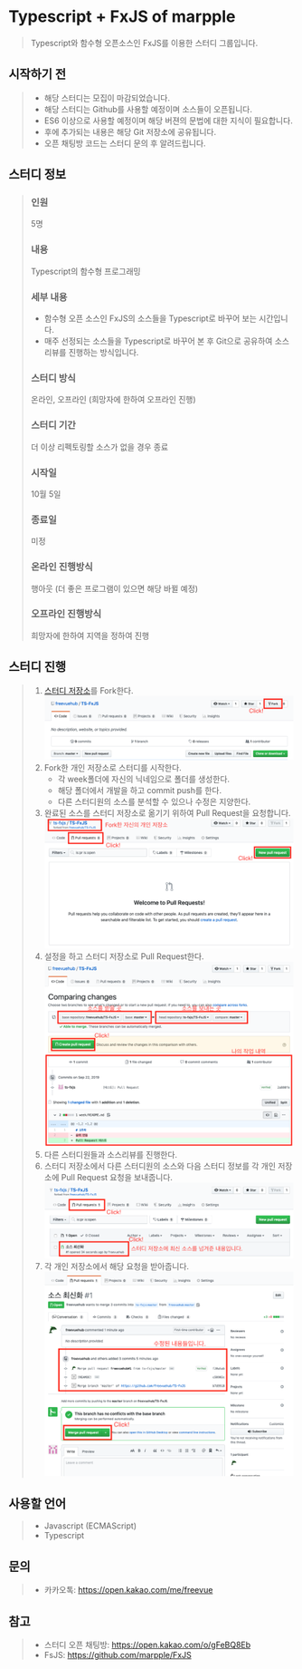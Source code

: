 # Typescript + FxJS of marpple

> Typescript와 함수형 오픈소스인 FxJS를 이용한 스터디 그룹입니다.

## 시작하기 전
> * 해당 스터디는 모집이 마감되었습니다.
> * 해당 스터디는 Github를 사용할 예정이며 소스들이 오픈됩니다.
> * ES6 이상으로 사용할 예정이며 해당 버젼의 문법에 대한 지식이 필요합니다.
> * 후에 추가되는 내용은 해당 Git 저장소에 공유됩니다.
> * 오픈 채팅방 코드는 스터디 문의 후 알려드립니다.

## 스터디 정보
> ### 인원
> 5명
> ### 내용
> Typescript의 함수형 프로그래밍
> ### 세부 내용
> * 함수형 오픈 소스인 FxJS의 소스들을 Typescript로 바꾸어 보는 시간입니다.
> * 매주 선정되는 소스들을 Typescript로 바꾸어 본 후 Git으로 공유하여 소스리뷰를 진행하는 방식입니다.
> ### 스터디 방식
> 온라인, 오프라인 (희망자에 한하여 오프라인 진행)
> ### 스터디 기간
> 더 이상 리펙토링할 소스가 없을 경우 종료
> ### 시작일
> 10월 5일
> ### 종료일
> 미정
> ### 온라인 진행방식
> 행아웃 (더 좋은 프로그램이 있으면 해당 바뀔 예정)
> ### 오프라인 진행방식
> 희망자에 한하여 지역을 정하여 진행

## 스터디 진행
> 1. [스터디 저장소](https://github.com/StudyFxGroup/FxTS)를 Fork한다. ![이미지 1](./info/img1.png)
> 2. Fork한 개인 저장소로 스터디를 시작한다.
>     * 각 week폴더에 자신의 닉네임으로 폴더를 생성한다.
>     * 해당 폴더에서 개발을 하고 commit push를 한다.
>     * 다른 스터디원의 소스를 분석할 수 있으나 수정은 지양한다.
> 3. 완료된 소스를 스터디 저장소로 옮기기 위하여 Pull Request을 요청합니다. ![이미지 2](./info/img2.png)
> 4. 설정을 하고 스터디 저장소로 Pull Request한다. ![예제 이미지 3](./info/img3.png)
> 5. 다른 스터디원들과 소스리뷰를 진행한다.
> 6. 스터디 저장소에서 다른 스터디원의 소스와 다음 스터디 정보를 각 개인 저장소에 Pull Request 요청을 보내줍니다. ![이미지 4](./info/img4.png)
> 7. 각 개인 저장소에서 해당 요청을 받아줍니다. ![이미지 5](./info/img5.png)

## 사용할 언어
> * Javascript (ECMAScript)
> * Typescript

## 문의
> * 카카오톡: https://open.kakao.com/me/freevue

## 참고

> * 스터디 오픈 채팅방: https://open.kakao.com/o/gFeBQ8Eb
> * FsJS: https://github.com/marpple/FxJS
